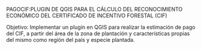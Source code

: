 PAGOCIF:PLUGIN DE QGIS PARA EL CÁLCULO DEL RECONOCIMIENTO ECONÓMICO DEL CERTIFICADO DE INCENTIVO FORESTAL (CIF)

Objetivo: Implementar un plugin en QGIS para realizar la estimación de pago del CIF, a partir del área de la zona de plantación y características propias del mismo como región del país y especie plantada.




